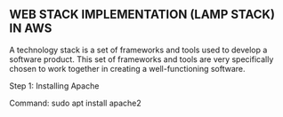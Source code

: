
## WEB STACK IMPLEMENTATION (LAMP STACK) IN AWS

A technology stack is a set of frameworks and tools used to develop a software product. 
This set of frameworks and tools are very specifically chosen to work together in creating a well-functioning software.

Step 1: Installing Apache

Command: sudo apt install apache2
